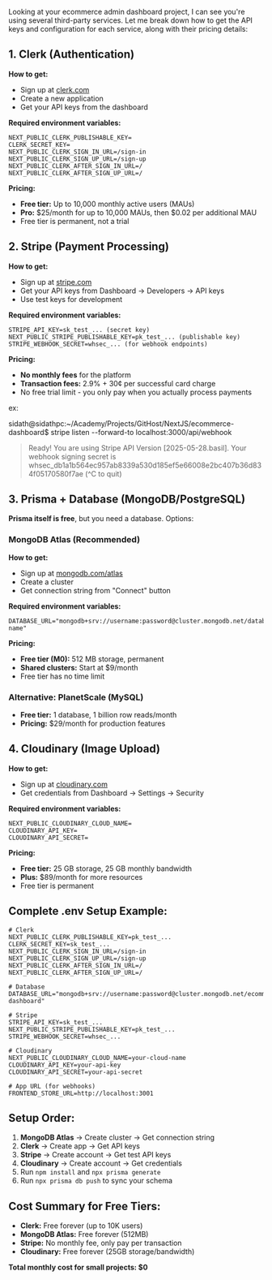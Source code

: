 Looking at your ecommerce admin dashboard project, I can see you're using
several third-party services. Let me break down how to get the API keys and
configuration for each service, along with their pricing details:

## 1. **Clerk (Authentication)**

**How to get:**

- Sign up at [clerk.com](https://clerk.com)
- Create a new application
- Get your API keys from the dashboard

**Required environment variables:**

```
NEXT_PUBLIC_CLERK_PUBLISHABLE_KEY=
CLERK_SECRET_KEY=
NEXT_PUBLIC_CLERK_SIGN_IN_URL=/sign-in
NEXT_PUBLIC_CLERK_SIGN_UP_URL=/sign-up
NEXT_PUBLIC_CLERK_AFTER_SIGN_IN_URL=/
NEXT_PUBLIC_CLERK_AFTER_SIGN_UP_URL=/
```

**Pricing:**

- **Free tier:** Up to 10,000 monthly active users (MAUs)
- **Pro:** $25/month for up to 10,000 MAUs, then $0.02 per additional MAU
- Free tier is permanent, not a trial

## 2. **Stripe (Payment Processing)**

**How to get:**

- Sign up at [stripe.com](https://stripe.com)
- Get your API keys from Dashboard → Developers → API keys
- Use test keys for development

**Required environment variables:**

```
STRIPE_API_KEY=sk_test_... (secret key)
NEXT_PUBLIC_STRIPE_PUBLISHABLE_KEY=pk_test_... (publishable key)
STRIPE_WEBHOOK_SECRET=whsec_... (for webhook endpoints)
```

**Pricing:**

- **No monthly fees** for the platform
- **Transaction fees:** 2.9% + 30¢ per successful card charge
- No free trial limit - you only pay when you actually process payments

ex:

sidath@sidathpc:~/Academy/Projects/GitHost/NextJS/ecommerce-dashboard$ stripe
listen --forward-to localhost:3000/api/webhook

> Ready! You are using Stripe API Version [2025-05-28.basil]. Your webhook
> signing secret is
> whsec_db1a1b564ec957ab8339a530d185ef5e66008e2bc407b36d834f05170580f7ae (^C to
> quit)

## 3. **Prisma + Database (MongoDB/PostgreSQL)**

**Prisma itself is free**, but you need a database. Options:

### **MongoDB Atlas (Recommended)**

**How to get:**

- Sign up at [mongodb.com/atlas](https://mongodb.com/atlas)
- Create a cluster
- Get connection string from "Connect" button

**Required environment variables:**

```
DATABASE_URL="mongodb+srv://username:password@cluster.mongodb.net/database-name"
```

**Pricing:**

- **Free tier (M0):** 512 MB storage, permanent
- **Shared clusters:** Start at $9/month
- Free tier has no time limit

### **Alternative: PlanetScale (MySQL)**

- **Free tier:** 1 database, 1 billion row reads/month
- **Pricing:** $29/month for production features

## 4. **Cloudinary (Image Upload)**

**How to get:**

- Sign up at [cloudinary.com](https://cloudinary.com)
- Get credentials from Dashboard → Settings → Security

**Required environment variables:**

```
NEXT_PUBLIC_CLOUDINARY_CLOUD_NAME=
CLOUDINARY_API_KEY=
CLOUDINARY_API_SECRET=
```

**Pricing:**

- **Free tier:** 25 GB storage, 25 GB monthly bandwidth
- **Plus:** $89/month for more resources
- Free tier is permanent

## **Complete .env Setup Example:**

```env
# Clerk
NEXT_PUBLIC_CLERK_PUBLISHABLE_KEY=pk_test_...
CLERK_SECRET_KEY=sk_test_...
NEXT_PUBLIC_CLERK_SIGN_IN_URL=/sign-in
NEXT_PUBLIC_CLERK_SIGN_UP_URL=/sign-up
NEXT_PUBLIC_CLERK_AFTER_SIGN_IN_URL=/
NEXT_PUBLIC_CLERK_AFTER_SIGN_UP_URL=/

# Database
DATABASE_URL="mongodb+srv://username:password@cluster.mongodb.net/ecommerce-dashboard"

# Stripe
STRIPE_API_KEY=sk_test_...
NEXT_PUBLIC_STRIPE_PUBLISHABLE_KEY=pk_test_...
STRIPE_WEBHOOK_SECRET=whsec_...

# Cloudinary
NEXT_PUBLIC_CLOUDINARY_CLOUD_NAME=your-cloud-name
CLOUDINARY_API_KEY=your-api-key
CLOUDINARY_API_SECRET=your-api-secret

# App URL (for webhooks)
FRONTEND_STORE_URL=http://localhost:3001
```

## **Setup Order:**

1. **MongoDB Atlas** → Create cluster → Get connection string
2. **Clerk** → Create app → Get API keys
3. **Stripe** → Create account → Get test API keys
4. **Cloudinary** → Create account → Get credentials
5. Run `npm install` and `npx prisma generate`
6. Run `npx prisma db push` to sync your schema

## **Cost Summary for Free Tiers:**

- **Clerk:** Free forever (up to 10K users)
- **MongoDB Atlas:** Free forever (512MB)
- **Stripe:** No monthly fee, only pay per transaction
- **Cloudinary:** Free forever (25GB storage/bandwidth)

**Total monthly cost for small projects: $0**
